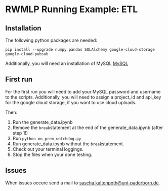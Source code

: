 # RWMLP Running Example: ETL

## Installation
The following python packages are needed:

```
pip install --upgrade numpy pandas SQLAlchemy google-cloud-storage google-cloud-pubsub
```

Additionally, you will need an installation of MySQL [MySQL](https://dev.mysql.com/doc/mysql-installation-excerpt/5.7/en/)

## First run
For the first run you will need to add your MySQL password and username to the scripts. Additionally, you will need to assign a project_id and api_key for the google cloud storage, if you want to use cloud uploads.

Then:
1. Run the generate_data.ipynb
2. Remove the ``break``statement at the end of the generate_data.ipynb (after step 1!)
3. Run ``python on_prem_watchdog.py``
4. Run generate_data.ipynb without the ``break``statement.
5. Check out your terminal loggings.
6. Stop the files when your done testing.

## Issues
When issues occure send a mail to [sascha.kaltenpoth@uni-paderborn.de](mailto:sascha.kaltenpoth@uni-paderborn.de).